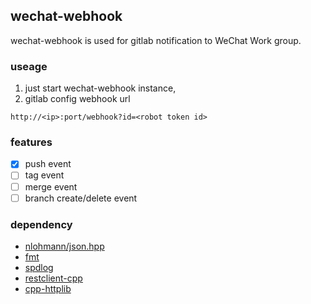 ## wechat-webhook

wechat-webhook is used for gitlab notification to WeChat Work group.

### useage

1. just start wechat-webhook instance,
2. gitlab config webhook url

```shell
http://<ip>:port/webhook?id=<robot token id>
```

### features

- [x] push event
- [ ] tag event
- [ ] merge event
- [ ] branch create/delete event

### dependency

- [nlohmann/json.hpp](https://github.com/nlohmann/json)
- [fmt](https://github.com/fmtlib/fmt) 
- [spdlog](https://github.com/gabime/spdlog) 
- [restclient-cpp](https://github.com/mrtazz/restclient-cpp)
- [cpp-httplib](https://github.com/yhirose/cpp-httplib)

